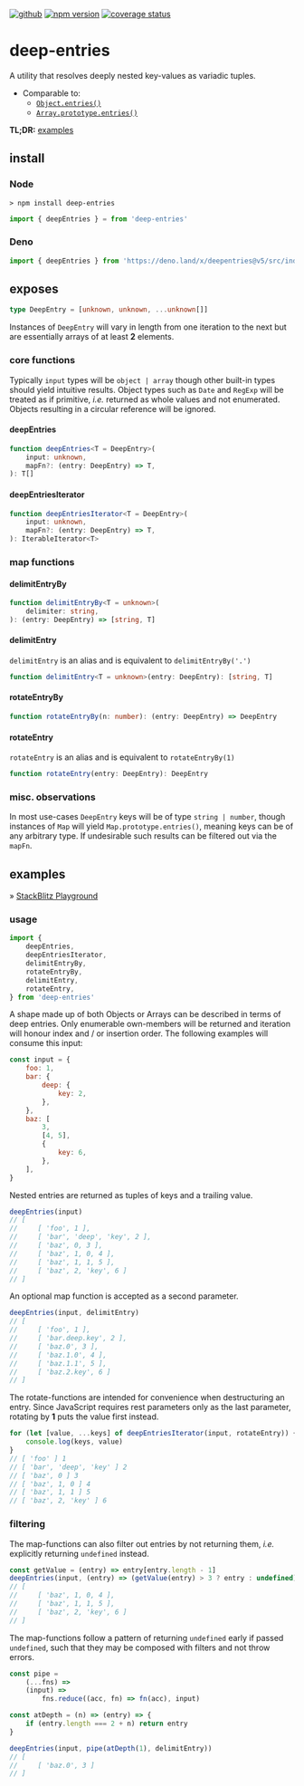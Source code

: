 [![github][img:github]][repo:github]
[![npm version][img:npm-version]][repo:package]
[![coverage status][img:coveralls]][ext:coveralls]

# deep-entries

A utility that resolves deeply nested key-values as variadic tuples.

-   Comparable to:
    -   [`Object.entries()`][ext:object.entries]
    -   [`Array.prototype.entries()`][ext:array.entries]

**TL;DR:** [examples](#examples)

## install

### Node

```none
> npm install deep-entries
```

```javascript
import { deepEntries } = from 'deep-entries'
```

### Deno

```javascript
import { deepEntries } from 'https://deno.land/x/deepentries@v5/src/index.mjs'
```

## exposes

```typescript
type DeepEntry = [unknown, unknown, ...unknown[]]
```

Instances of `DeepEntry` will vary in length from one iteration
to the next but are essentially arrays of at least **2** elements.

### core functions

Typically `input` types will be `object | array` though other built-in
types should yield intuitive results. Object types such as `Date` and
`RegExp` will be treated as if primitive, _i.e._ returned as whole
values and not enumerated. Objects resulting in a circular reference
will be ignored.

#### deepEntries

```typescript
function deepEntries<T = DeepEntry>(
    input: unknown,
    mapFn?: (entry: DeepEntry) => T,
): T[]
```

#### deepEntriesIterator

```typescript
function deepEntriesIterator<T = DeepEntry>(
    input: unknown,
    mapFn?: (entry: DeepEntry) => T,
): IterableIterator<T>
```

### map functions

#### delimitEntryBy

```typescript
function delimitEntryBy<T = unknown>(
    delimiter: string,
): (entry: DeepEntry) => [string, T]
```

#### delimitEntry

`delimitEntry` is an alias and is equivalent to `delimitEntryBy('.')`

```typescript
function delimitEntry<T = unknown>(entry: DeepEntry): [string, T]
```

#### rotateEntryBy

```typescript
function rotateEntryBy(n: number): (entry: DeepEntry) => DeepEntry
```

#### rotateEntry

`rotateEntry` is an alias and is equivalent to `rotateEntryBy(1)`

```typescript
function rotateEntry(entry: DeepEntry): DeepEntry
```

### misc. observations

In most use-cases `DeepEntry` keys will be of type `string | number`,
though instances of `Map` will yield `Map.prototype.entries()`, meaning
keys can be of any arbitrary type. If undesirable such results can be
filtered out via the `mapFn`.

## examples

» [StackBlitz Playground][repo:examples]

### usage

```js
import {
    deepEntries,
    deepEntriesIterator,
    delimitEntryBy,
    rotateEntryBy,
    delimitEntry,
    rotateEntry,
} from 'deep-entries'
```

A shape made up of both Objects or Arrays can be described in terms of
deep entries. Only enumerable own-members will be returned and iteration
will honour index and / or insertion order. The following examples will
consume this input:

```js
const input = {
    foo: 1,
    bar: {
        deep: {
            key: 2,
        },
    },
    baz: [
        3,
        [4, 5],
        {
            key: 6,
        },
    ],
}
```

Nested entries are returned as tuples of keys and a trailing value.

```js
deepEntries(input)
// [
//     [ 'foo', 1 ],
//     [ 'bar', 'deep', 'key', 2 ],
//     [ 'baz', 0, 3 ],
//     [ 'baz', 1, 0, 4 ],
//     [ 'baz', 1, 1, 5 ],
//     [ 'baz', 2, 'key', 6 ]
// ]
```

An optional map function is accepted as a second parameter.

```js
deepEntries(input, delimitEntry)
// [
//     [ 'foo', 1 ],
//     [ 'bar.deep.key', 2 ],
//     [ 'baz.0', 3 ],
//     [ 'baz.1.0', 4 ],
//     [ 'baz.1.1', 5 ],
//     [ 'baz.2.key', 6 ]
// ]
```

The rotate-functions are intended for convenience when destructuring
an entry. Since JavaScript requires rest parameters only as the last
parameter, rotating by **1** puts the value first instead.

```js
for (let [value, ...keys] of deepEntriesIterator(input, rotateEntry)) {
    console.log(keys, value)
}
// [ 'foo' ] 1
// [ 'bar', 'deep', 'key' ] 2
// [ 'baz', 0 ] 3
// [ 'baz', 1, 0 ] 4
// [ 'baz', 1, 1 ] 5
// [ 'baz', 2, 'key' ] 6
```

### filtering

The map-functions can also filter out entries by not returning them,
_i.e._ explicitly returning `undefined` instead.

```js
const getValue = (entry) => entry[entry.length - 1]
deepEntries(input, (entry) => (getValue(entry) > 3 ? entry : undefined))
// [
//     [ 'baz', 1, 0, 4 ],
//     [ 'baz', 1, 1, 5 ],
//     [ 'baz', 2, 'key', 6 ]
// ]
```

The map-functions follow a pattern of returning `undefined` early if passed
`undefined`, such that they may be composed with filters and not throw errors.

```js
const pipe =
    (...fns) =>
    (input) =>
        fns.reduce((acc, fn) => fn(acc), input)

const atDepth = (n) => (entry) => {
    if (entry.length === 2 + n) return entry
}

deepEntries(input, pipe(atDepth(1), delimitEntry))
// [
//     [ 'baz.0', 3 ]
// ]
```

[repo:github]: https://github.com/mylesj/deep-entries
[repo:package]: https://www.npmjs.com/package/deep-entries
[repo:examples]: https://stackblitz.com/~/edit/stackblitz-starters-kuw4qq?file=index.mjs&view=editor
[ext:object.entries]: https://developer.mozilla.org/en-US/docs/Web/JavaScript/Reference/Global_Objects/Object/entries
[ext:array.entries]: https://developer.mozilla.org/en-US/docs/Web/JavaScript/Reference/Global_Objects/Array/entries
[ext:coveralls]: https://coveralls.io/github/mylesj/deep-entries?branch=master
[img:github]: https://img.shields.io/badge/%20-Source-555555?logo=github&style=for-the-badge
[img:npm-version]: https://img.shields.io/npm/v/deep-entries?&label=%20&logo=npm&style=for-the-badge
[img:coveralls]: https://img.shields.io/coverallsCoverage/github/mylesj/deep-entries?branch=master&style=for-the-badge&logo=coveralls
